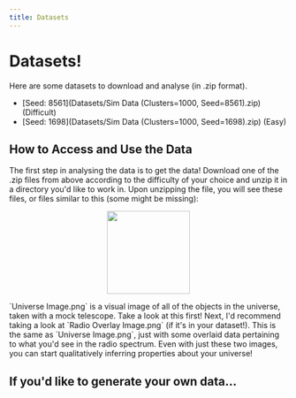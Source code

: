 ```yaml
---
title: Datasets
---
```

# Datasets!

Here are some datasets to download and analyse (in .zip format). 

 - [Seed: 8561](Datasets/Sim Data (Clusters=1000, Seed=8561).zip) (Difficult)
 - [Seed: 1698](Datasets/Sim Data (Clusters=1000, Seed=1698).zip) (Easy)
 
## How to Access and Use the Data
The first step in analysing the data is to get the data! Download one of the .zip files from above according to the difficulty of your choice and unzip it in a directory you'd like to work in.
Upon unzipping the file, you will see these files, or files similar to this (some might be missing):
<p align="middle"><img src="../assets/datasetunzipped.png" style="height:150px;"></p> 
`Universe Image.png` is a visual image of all of the objects in the universe, taken with a mock telescope. Take a look at this first!
Next, I'd recommend taking a look at `Radio Overlay Image.png` (if it's in your dataset!). This is the same as `Universe Image.png`, just with some overlaid data pertaining to what you'd see in the radio spectrum. Even with just these two images, you can start qualitatively inferring properties about your universe!

## If you'd like to generate your own data...
